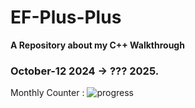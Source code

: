 # EF-Plus-Plus
**A Repository about my C++ Walkthrough**
### October-12 2024 -> ??? 2025.
Monthly Counter : ![progress](https://progress-bar.xyz/1/ "progress") 
